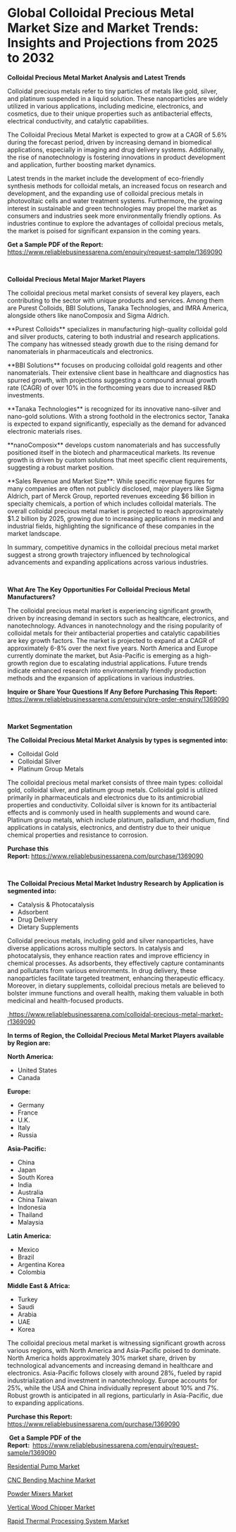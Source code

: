 <p><h1>Global Colloidal Precious Metal Market Size and Market Trends: Insights and Projections from 2025 to 2032</h1></p><p><strong>Colloidal Precious Metal Market Analysis and Latest Trends</strong></p>
<p><p>Colloidal precious metals refer to tiny particles of metals like gold, silver, and platinum suspended in a liquid solution. These nanoparticles are widely utilized in various applications, including medicine, electronics, and cosmetics, due to their unique properties such as antibacterial effects, electrical conductivity, and catalytic capabilities. </p><p>The Colloidal Precious Metal Market is expected to grow at a CAGR of 5.6% during the forecast period, driven by increasing demand in biomedical applications, especially in imaging and drug delivery systems. Additionally, the rise of nanotechnology is fostering innovations in product development and application, further boosting market dynamics. </p><p>Latest trends in the market include the development of eco-friendly synthesis methods for colloidal metals, an increased focus on research and development, and the expanding use of colloidal precious metals in photovoltaic cells and water treatment systems. Furthermore, the growing interest in sustainable and green technologies may propel the market as consumers and industries seek more environmentally friendly options. As industries continue to explore the advantages of colloidal precious metals, the market is poised for significant expansion in the coming years.</p></p>
<p><strong>Get a Sample PDF of the Report:&nbsp;</strong> <a href="https://www.reliablebusinessarena.com/enquiry/request-sample/1369090?utm_campaign=3001&utm_medium=2&utm_source=Github&utm_content=ia&utm_term=22032025&utm_id=colloidal-precious-metal">https://www.reliablebusinessarena.com/enquiry/request-sample/1369090</a></p>
<p>&nbsp;</p>
<p><strong>Colloidal Precious Metal Major Market Players</strong></p>
<p><p>The colloidal precious metal market consists of several key players, each contributing to the sector with unique products and services. Among them are Purest Colloids, BBI Solutions, Tanaka Technologies, and IMRA America, alongside others like nanoComposix and Sigma Aldrich.</p><p>**Purest Colloids** specializes in manufacturing high-quality colloidal gold and silver products, catering to both industrial and research applications. The company has witnessed steady growth due to the rising demand for nanomaterials in pharmaceuticals and electronics.</p><p>**BBI Solutions** focuses on producing colloidal gold reagents and other nanomaterials. Their extensive client base in healthcare and diagnostics has spurred growth, with projections suggesting a compound annual growth rate (CAGR) of over 10% in the forthcoming years due to increased R&D investments.</p><p>**Tanaka Technologies** is recognized for its innovative nano-silver and nano-gold solutions. With a strong foothold in the electronics sector, Tanaka is expected to expand significantly, especially as the demand for advanced electronic materials rises.</p><p>**nanoComposix** develops custom nanomaterials and has successfully positioned itself in the biotech and pharmaceutical markets. Its revenue growth is driven by custom solutions that meet specific client requirements, suggesting a robust market position.</p><p>**Sales Revenue and Market Size**: While specific revenue figures for many companies are often not publicly disclosed, major players like Sigma Aldrich, part of Merck Group, reported revenues exceeding $6 billion in specialty chemicals, a portion of which includes colloidal materials. The overall colloidal precious metal market is projected to reach approximately $1.2 billion by 2025, growing due to increasing applications in medical and industrial fields, highlighting the significance of these companies in the market landscape. </p><p>In summary, competitive dynamics in the colloidal precious metal market suggest a strong growth trajectory influenced by technological advancements and expanding applications across various industries.</p></p>
<p>&nbsp;</p>
<p><strong>What Are The Key Opportunities For Colloidal Precious Metal Manufacturers?</strong></p>
<p><p>The colloidal precious metal market is experiencing significant growth, driven by increasing demand in sectors such as healthcare, electronics, and nanotechnology. Advances in nanotechnology and the rising popularity of colloidal metals for their antibacterial properties and catalytic capabilities are key growth factors. The market is projected to expand at a CAGR of approximately 6-8% over the next five years. North America and Europe currently dominate the market, but Asia-Pacific is emerging as a high-growth region due to escalating industrial applications. Future trends indicate enhanced research into environmentally friendly production methods and the expansion of applications in various industries.</p></p>
<p><strong>Inquire or Share Your Questions If Any Before Purchasing This Report:</strong> <a href="https://www.reliablebusinessarena.com/enquiry/pre-order-enquiry/1369090?utm_campaign=3001&utm_medium=2&utm_source=Github&utm_content=ia&utm_term=22032025&utm_id=colloidal-precious-metal">https://www.reliablebusinessarena.com/enquiry/pre-order-enquiry/1369090</a></p>
<p>&nbsp;</p>
<p><strong>Market Segmentation</strong></p>
<p><strong>The Colloidal Precious Metal Market Analysis by types is segmented into:</strong></p>
<p><ul><li>Colloidal Gold</li><li>Colloidal Silver</li><li>Platinum Group Metals</li></ul></p>
<p><p>The colloidal precious metal market consists of three main types: colloidal gold, colloidal silver, and platinum group metals. Colloidal gold is utilized primarily in pharmaceuticals and electronics due to its antimicrobial properties and conductivity. Colloidal silver is known for its antibacterial effects and is commonly used in health supplements and wound care. Platinum group metals, which include platinum, palladium, and rhodium, find applications in catalysis, electronics, and dentistry due to their unique chemical properties and resistance to corrosion.</p></p>
<p><strong>Purchase this Report:&nbsp;</strong><a href="https://www.reliablebusinessarena.com/purchase/1369090?utm_campaign=3001&utm_medium=2&utm_source=Github&utm_content=ia&utm_term=22032025&utm_id=colloidal-precious-metal">https://www.reliablebusinessarena.com/purchase/1369090</a></p>
<p>&nbsp;</p>
<p><strong>The Colloidal Precious Metal Market Industry Research by Application is segmented into:</strong></p>
<p><ul><li>Catalysis & Photocatalysis</li><li>Adsorbent</li><li>Drug Delivery</li><li>Dietary Supplements</li></ul></p>
<p><p>Colloidal precious metals, including gold and silver nanoparticles, have diverse applications across multiple sectors. In catalysis and photocatalysis, they enhance reaction rates and improve efficiency in chemical processes. As adsorbents, they effectively capture contaminants and pollutants from various environments. In drug delivery, these nanoparticles facilitate targeted treatment, enhancing therapeutic efficacy. Moreover, in dietary supplements, colloidal precious metals are believed to bolster immune functions and overall health, making them valuable in both medicinal and health-focused products.</p></p>
<p><a href="https://www.reliablebusinessarena.com/colloidal-precious-metal-market-r1369090?utm_campaign=3001&utm_medium=2&utm_source=Github&utm_content=ia&utm_term=22032025&utm_id=colloidal-precious-metal">&nbsp;https://www.reliablebusinessarena.com/colloidal-precious-metal-market-r1369090</a></p>
<p><strong>In terms of Region, the Colloidal Precious Metal Market Players available by Region are:</strong></p>
<p>
    <p> <strong> North America: </strong>
        <ul>
            <li>United States</li>
            <li>Canada</li>
        </ul>
        </p> 
    <p> <strong> Europe: </strong>
        <ul>
            <li>Germany</li>
            <li>France</li>
            <li>U.K.</li>
            <li>Italy</li>
            <li>Russia</li>
        </ul>
        </p> 
    <p> <strong> Asia-Pacific: </strong>
        <ul>
            <li>China</li>
            <li>Japan</li>
            <li>South Korea</li>
            <li>India</li>
            <li>Australia</li>
            <li>China Taiwan</li>
            <li>Indonesia</li>
            <li>Thailand</li>
            <li>Malaysia</li>
        </ul>
        </p> 
    <p> <strong> Latin America: </strong>
        <ul>
            <li>Mexico</li>
            <li>Brazil</li>
            <li>Argentina Korea</li>
            <li>Colombia</li>
        </ul>
        </p> 
    <p> <strong> Middle East & Africa: </strong>
        <ul>
            <li>Turkey</li>
            <li>Saudi</li>
            <li>Arabia</li>
            <li>UAE</li>
            <li>Korea</li>
        </ul>
    </p>
    </p>
<p><p>The colloidal precious metal market is witnessing significant growth across various regions, with North America and Asia-Pacific poised to dominate. North America holds approximately 30% market share, driven by technological advancements and increasing demand in healthcare and electronics. Asia-Pacific follows closely with around 28%, fueled by rapid industrialization and investment in nanotechnology. Europe accounts for 25%, while the USA and China individually represent about 10% and 7%. Robust growth is anticipated in all regions, particularly in Asia-Pacific, due to expanding applications.</p></p>
<p><strong>Purchase this Report: </strong><a href="https://www.reliablebusinessarena.com/purchase/1369090?utm_campaign=3001&utm_medium=2&utm_source=Github&utm_content=ia&utm_term=22032025&utm_id=colloidal-precious-metal">https://www.reliablebusinessarena.com/purchase/1369090</a></p>
<p>&nbsp;<strong>Get a Sample PDF of the Report:&nbsp;&nbsp;</strong><a href="https://www.reliablebusinessarena.com/enquiry/request-sample/1369090?utm_campaign=3001&utm_medium=2&utm_source=Github&utm_content=ia&utm_term=22032025&utm_id=colloidal-precious-metal">https://www.reliablebusinessarena.com/enquiry/request-sample/1369090</a></p>
<p><strong></strong></p>
<p><p><a href="https://www.linkedin.com/pulse/residential-pump-market-analysis-industry-trends-cagr-53-growth-dgpwe?utm_campaign=3001&utm_medium=2&utm_source=Github&utm_content=ia&utm_term=22032025&utm_id=colloidal-precious-metal">Residential Pump Market</a></p><p><a href="https://www.linkedin.com/pulse/detailed-examination-cnc-bending-machine-market-size-share-revenue-tg8be?utm_campaign=3001&utm_medium=2&utm_source=Github&utm_content=ia&utm_term=22032025&utm_id=colloidal-precious-metal">CNC Bending Machine Market</a></p><p><a href="https://www.linkedin.com/pulse/charting-future-comprehensive-analysis-global-powder-0c7me?utm_campaign=3001&utm_medium=2&utm_source=Github&utm_content=ia&utm_term=22032025&utm_id=colloidal-precious-metal">Powder Mixers Market</a></p><p><a href="https://www.linkedin.com/pulse/vertical-wood-chipper-market-size-striking-cagr-102-from-k8eee?utm_campaign=3001&utm_medium=2&utm_source=Github&utm_content=ia&utm_term=22032025&utm_id=colloidal-precious-metal">Vertical Wood Chipper Market</a></p><p><a href="https://www.linkedin.com/pulse/rapid-thermal-processing-system-market-research-2025-2032-growth-2x6oe?utm_campaign=3001&utm_medium=2&utm_source=Github&utm_content=ia&utm_term=22032025&utm_id=colloidal-precious-metal">Rapid Thermal Processing System Market</a></p></p>